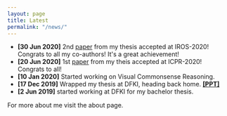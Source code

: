 ```yaml
---
layout: page
title: Latest
permalink: "/news/"
---
```


- **[30 Jun 2020]** 2nd [paper](https://rish-av.github.io/publications/) from my thesis accepted at IROS-2020! Congrats to all my co-authors! It's a great achievement!
- **[20 Jun 2020]** 1st [paper](https://rish-av.github.io/publications/) from my theis accepted at ICPR-2020! Congrats to all!
- **[10 Jan 2020]** Started working on Visual Commonsense Reasoning.
- **[17 Dec 2019]** Wrapped my thesis at DFKI, heading back home. [**[PPT]**](https://rish-av.github.io/files/final_presenation_thesis.pdf)
- **[2 Jun 2019]** started working at DFKI for my bachelor thesis.



For more about me visit the about page.
